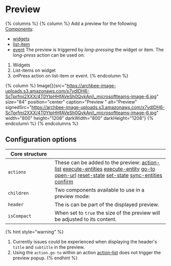 # Preview

{% columns %}
{% column %}
Add a preview for the following [Components](Components.md):

* [widgets](Widgets.md)
* [list-item](Components/list/list-item.md)
* [event](Components/event.md) The preview is triggered by _long-pressing_ the widget or item. The _long-press_ action can be used on:

1. Widgets
2. List-items on widget
3. onPress action on list-item or event.
{% endcolumn %}

{% column %}
Image\[]{src="https://archbee-image-uploads.s3.amazonaws.com/x7vdIDH6-ScTprfmi2XXX/4T0YtpHHfAVeSh0QvkAni\_microsoftteams-image-6.jpg" size="84" position="center" caption="Preview " alt="Preview" signedSrc="https://archbee-image-uploads.s3.amazonaws.com/x7vdIDH6-ScTprfmi2XXX/4T0YtpHHfAVeSh0QvkAni\_microsoftteams-image-6.jpg" width="800" height="1208" darkWidth="800" darkHeight="1208"}
{% endcolumn %}
{% endcolumns %}

## Configuration options

<table><thead><tr><th width="130.8828125">Core structure</th><th></th></tr></thead><tbody><tr><td><code>actions</code></td><td>These can be added to the preview: <a href="https://docs.jigx.com/examples/action-list">action-list</a> <a href="https://docs.jigx.com/examples/execute-entities">execute-entities</a> <a href="https://docs.jigx.com/examples/execute-entity">execute-entity</a> <a href="https://docs.jigx.com/examples/go-to">go-to</a> <a href="https://docs.jigx.com/examples/open-url">open-url</a> <a href="https://docs.jigx.com/examples/reset-state">reset-state</a> <a href="https://docs.jigx.com/examples/set-state">set-state</a> <a href="https://docs.jigx.com/examples/sync-entities">sync-entities</a> <a href="https://docs.jigx.com/examples/confirm">confirm</a></td></tr><tr><td><code>children</code></td><td>Two components available to use in a preview mode:</td></tr><tr><td><code>header</code></td><td>The is can be part of the displayed preview.</td></tr><tr><td><code>isCompact</code></td><td>When set to <code>true</code> the size of the preview will be adjusted to its content.</td></tr></tbody></table>

{% hint style="warning" %}
1. Currently issues could be experienced when displaying the header's `title` and `subtitle` in the preview.
2. Using the `action.go-to` within an action [action-list](Actions/action-list.md) does not trigger the preview popup.
{% endhint %}
